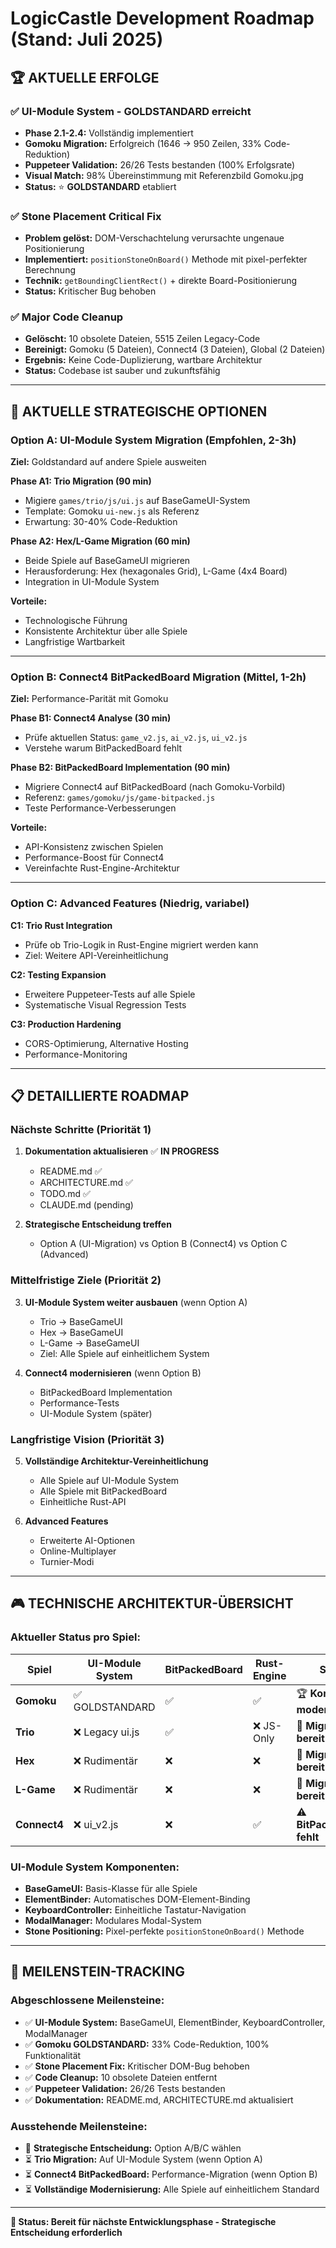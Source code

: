 # LogicCastle Development Roadmap (Stand: Juli 2025)

## 🏆 **AKTUELLE ERFOLGE**

### ✅ **UI-Module System - GOLDSTANDARD erreicht**
- **Phase 2.1-2.4:** Vollständig implementiert  
- **Gomoku Migration:** Erfolgreich (1646 → 950 Zeilen, 33% Code-Reduktion)
- **Puppeteer Validation:** 26/26 Tests bestanden (100% Erfolgsrate)
- **Visual Match:** 98% Übereinstimmung mit Referenzbild Gomoku.jpg
- **Status:** ⭐ **GOLDSTANDARD** etabliert

### ✅ **Stone Placement Critical Fix**
- **Problem gelöst:** DOM-Verschachtelung verursachte ungenaue Positionierung
- **Implementiert:** `positionStoneOnBoard()` Methode mit pixel-perfekter Berechnung
- **Technik:** `getBoundingClientRect()` + direkte Board-Positionierung
- **Status:** Kritischer Bug behoben

### ✅ **Major Code Cleanup**
- **Gelöscht:** 10 obsolete Dateien, 5515 Zeilen Legacy-Code
- **Bereinigt:** Gomoku (5 Dateien), Connect4 (3 Dateien), Global (2 Dateien)
- **Ergebnis:** Keine Code-Duplizierung, wartbare Architektur
- **Status:** Codebase ist sauber und zukunftsfähig

---

## 🎯 **AKTUELLE STRATEGISCHE OPTIONEN**

### **Option A: UI-Module System Migration** (Empfohlen, 2-3h)
**Ziel:** Goldstandard auf andere Spiele ausweiten

**Phase A1: Trio Migration (90 min)**
- Migiere `games/trio/js/ui.js` auf BaseGameUI-System  
- Template: Gomoku `ui-new.js` als Referenz
- Erwartung: 30-40% Code-Reduktion

**Phase A2: Hex/L-Game Migration (60 min)**
- Beide Spiele auf BaseGameUI migrieren
- Herausforderung: Hex (hexagonales Grid), L-Game (4x4 Board)
- Integration in UI-Module System

**Vorteile:** 
- Technologische Führung
- Konsistente Architektur über alle Spiele
- Langfristige Wartbarkeit

---

### **Option B: Connect4 BitPackedBoard Migration** (Mittel, 1-2h)
**Ziel:** Performance-Parität mit Gomoku

**Phase B1: Connect4 Analyse (30 min)**
- Prüfe aktuellen Status: `game_v2.js`, `ai_v2.js`, `ui_v2.js`
- Verstehe warum BitPackedBoard fehlt

**Phase B2: BitPackedBoard Implementation (90 min)**
- Migriere Connect4 auf BitPackedBoard (nach Gomoku-Vorbild)
- Referenz: `games/gomoku/js/game-bitpacked.js`
- Teste Performance-Verbesserungen

**Vorteile:**
- API-Konsistenz zwischen Spielen
- Performance-Boost für Connect4
- Vereinfachte Rust-Engine-Architektur

---

### **Option C: Advanced Features** (Niedrig, variabel)

**C1: Trio Rust Integration**
- Prüfe ob Trio-Logik in Rust-Engine migriert werden kann
- Ziel: Weitere API-Vereinheitlichung

**C2: Testing Expansion**
- Erweitere Puppeteer-Tests auf alle Spiele
- Systematische Visual Regression Tests

**C3: Production Hardening**
- CORS-Optimierung, Alternative Hosting
- Performance-Monitoring

---

## 📋 **DETAILLIERTE ROADMAP**

### **Nächste Schritte (Priorität 1)**

1. **Dokumentation aktualisieren** ✅ **IN PROGRESS**
   - README.md ✅ 
   - ARCHITECTURE.md ✅
   - TODO.md ✅ 
   - CLAUDE.md (pending)

2. **Strategische Entscheidung treffen**
   - Option A (UI-Migration) vs Option B (Connect4) vs Option C (Advanced)

### **Mittelfristige Ziele (Priorität 2)**

3. **UI-Module System weiter ausbauen** (wenn Option A)
   - Trio → BaseGameUI
   - Hex → BaseGameUI  
   - L-Game → BaseGameUI
   - Ziel: Alle Spiele auf einheitlichem System

4. **Connect4 modernisieren** (wenn Option B)
   - BitPackedBoard Implementation
   - Performance-Tests
   - UI-Module System (später)

### **Langfristige Vision (Priorität 3)**

5. **Vollständige Architektur-Vereinheitlichung**
   - Alle Spiele auf UI-Module System
   - Alle Spiele mit BitPackedBoard
   - Einheitliche Rust-API

6. **Advanced Features**
   - Erweiterte AI-Optionen
   - Online-Multiplayer
   - Turnier-Modi

---

## 🎮 **TECHNISCHE ARCHITEKTUR-ÜBERSICHT**

### **Aktueller Status pro Spiel:**

| Spiel | UI-Module System | BitPackedBoard | Rust-Engine | Status |
|-------|------------------|----------------|-------------|---------|
| **Gomoku** | ✅ GOLDSTANDARD | ✅ | ✅ | 🏆 **Komplett modern** |
| **Trio** | ❌ Legacy ui.js | ✅ | ❌ JS-Only | 🔄 **Migration bereit** |
| **Hex** | ❌ Rudimentär | ❌ | ❌ | 🔄 **Migration bereit** |
| **L-Game** | ❌ Rudimentär | ❌ | ❌ | 🔄 **Migration bereit** |
| **Connect4** | ❌ ui_v2.js | ❌ | ✅ | ⚠️ **BitPackedBoard fehlt** |

### **UI-Module System Komponenten:**
- **BaseGameUI:** Basis-Klasse für alle Spiele
- **ElementBinder:** Automatisches DOM-Element-Binding  
- **KeyboardController:** Einheitliche Tastatur-Navigation
- **ModalManager:** Modulares Modal-System
- **Stone Positioning:** Pixel-perfekte `positionStoneOnBoard()` Methode

---

## 🎯 **MEILENSTEIN-TRACKING**

### **Abgeschlossene Meilensteine:**

- ✅ **UI-Module System:** BaseGameUI, ElementBinder, KeyboardController, ModalManager
- ✅ **Gomoku GOLDSTANDARD:** 33% Code-Reduktion, 100% Funktionalität
- ✅ **Stone Placement Fix:** Kritischer DOM-Bug behoben
- ✅ **Code Cleanup:** 10 obsolete Dateien entfernt
- ✅ **Puppeteer Validation:** 26/26 Tests bestanden
- ✅ **Dokumentation:** README.md, ARCHITECTURE.md aktualisiert

### **Ausstehende Meilensteine:**

- 🔄 **Strategische Entscheidung:** Option A/B/C wählen
- ⏳ **Trio Migration:** Auf UI-Module System (wenn Option A)
- ⏳ **Connect4 BitPackedBoard:** Performance-Migration (wenn Option B)
- ⏳ **Vollständige Modernisierung:** Alle Spiele auf einheitlichem Standard

---

**🚀 Status: Bereit für nächste Entwicklungsphase - Strategische Entscheidung erforderlich**